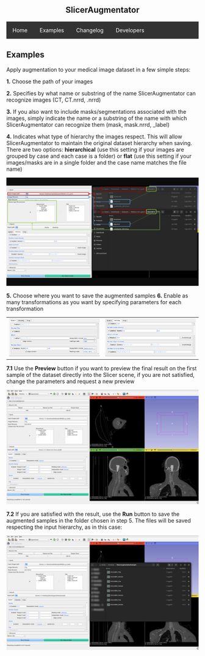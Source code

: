 <center> <h2> SlicerAugmentator</h2></center>

<style>
ul {
  list-style-type: none;
  margin: 0;
  padding: 0;
  overflow: hidden;
  background-color: #333;
}

li {
  float: left;
}

li a {
  display: block;
  color: white;
  text-align: center;
  padding: 14px 16px;
  text-decoration: none;
}

/* Change the link color to #111 (black) on hover */
li a:hover {
  background-color: #111;
}
</style>

<ul>
  <li><a href="https://ciroraggio.github.io/SlicerAugmentator/index">Home</a></li>
  <li><a href="https://ciroraggio.github.io/SlicerAugmentator/examples">Examples</a></li>
  <li><a href="https://ciroraggio.github.io/SlicerAugmentator/changelog">Changelog</a></li>
  <li><a href="https://ciroraggio.github.io/SlicerAugmentator/developers">Developers</a></li>
</ul>

## Examples
Apply augmentation to your medical image dataset in a few simple steps:

**1.** Choose the path of your images

**2.** Specifies by what name or substring of the name SlicerAugmentator can recognize images (CT, CT.nrrd, .nrrd)

**3.** If you also want to include masks/segmentations associated with the images, simply indicate the name or a substring of the name with which SlicerAugmentator can recognize them (mask, mask.nrrd, _label)

**4.** Indicates what type of hierarchy the images respect. This will allow SlicerAugmentator to maintain the original dataset hierarchy when saving. There are two options: **hierarchical** (use this setting if your images are grouped by case and each case is a folder) or **flat** (use this setting if your images/masks are in a single folder and the case name matches the file name)

<center>            
<img src="https://raw.githubusercontent.com/ciroraggio/SlicerAugmentator/main/assets/SlicerAugmentatorInputExample.png">
</center>

**5.** Choose where you want to save the augmented samples
**6.** Enable as many transformations as you want by specifying parameters for each transformation
<table>
    <tr>
        <td>
            <img src="https://raw.githubusercontent.com/ciroraggio/SlicerAugmentator/main/assets/SlicerAugmentatorEnableTransformsExample1.png">
        </td>
        <td>
            <img src="https://raw.githubusercontent.com/ciroraggio/SlicerAugmentator/main/assets/SlicerAugmentatorEnableTransformsExample2.png">
        </td>
    </tr>
</table>

**7.1** Use the **Preview** button if you want to preview the final result on the first sample of the dataset directly into the Slicer scene, if you are not satisfied, change the parameters and request a new preview

![filled](https://raw.githubusercontent.com/ciroraggio/SlicerAugmentator/main/assets/SlicerAugmentatorScreen.png)

**7.2** If you are satisfied with the result, use the **Run** button to save the augmented samples in the folder chosen in step 5. The files will be saved respecting the input hierarchy, as in this case:

![output_folder](https://raw.githubusercontent.com/ciroraggio/SlicerAugmentator/main/assets/SlicerAugmentatorOutputExample.png)